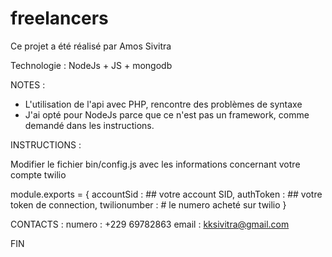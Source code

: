 # freelancers

Ce projet a été réalisé par Amos Sivitra

Technologie : NodeJs + JS +  mongodb

NOTES : 
- L'utilisation de l'api avec PHP, rencontre des problèmes de syntaxe
- J'ai opté pour NodeJs parce que ce n'est pas un framework, comme demandé dans les instructions.

INSTRUCTIONS :

Modifier le fichier bin/config.js avec les informations 
concernant votre compte twilio 

module.exports = {
 accountSid : ## votre account SID,
 authToken : ## votre token de connection,
 twilionumber : # le numero acheté sur twilio
}


CONTACTS : 
numero : +229 69782863
email : kksivitra@gmail.com

FIN 


